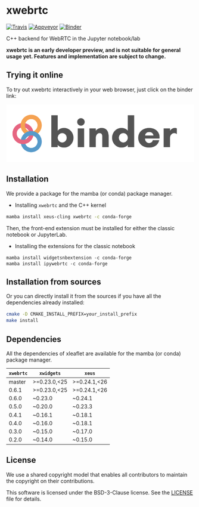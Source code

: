 # xwebrtc

[![Travis](https://travis-ci.org/QuantStack/xwebrtc.svg?branch=master)](https://travis-ci.org/QuantStack/xwebrtc)
[![Appveyor](https://ci.appveyor.com/api/projects/status/5vjulggfcaknmxsh?svg=true)](https://ci.appveyor.com/project/QuantStack/xwebrtc/branch/master)
[![Binder](https://img.shields.io/badge/launch-binder-brightgreen.svg)](https://mybinder.org/v2/gh/QuantStack/xwebrtc/stable?filepath=notebooks)

C++ backend for WebRTC in the Jupyter notebook/lab

**xwebrtc is an early developer preview, and is not suitable for general usage yet. Features and implementation are subject to change.**

## Trying it online

To try out xwebrtc interactively in your web browser, just click on the binder link:

[![Binder](docs/source/binder-logo.svg)](https://mybinder.org/v2/gh/QuantStack/xwebrtc/stable?filepath=notebooks)

## Installation

We provide a package for the mamba (or conda) package manager.

- Installing `xwebrtc` and the C++ kernel

```bash
mamba install xeus-cling xwebrtc -c conda-forge
```

Then, the front-end extension must be installed for either the classic notebook or JupyterLab.

- Installing the extensions for the classic notebook

```
mamba install widgetsnbextension -c conda-forge
mamba install ipywebrtc -c conda-forge
```

## Installation from sources

Or you can directly install it from the sources if you have all the dependencies already installed:

```bash
cmake -D CMAKE_INSTALL_PREFIX=your_install_prefix
make install
```

## Dependencies

All the dependencies of xleaflet are available for the mamba (or conda) package manager.

| `xwebrtc`  | `xwidgets`    |  `xeus`         |
|------------|---------------|-----------------|
|  master    | >=0.23.0,<25  |  >=0.24.1,<26   |
|  0.6.1     | >=0.23.0,<25  |  >=0.24.1,<26   |
|  0.6.0     |   ~0.23.0     |  ~0.24.1        |
|  0.5.0     |   ~0.20.0     |  ~0.23.3        |
|  0.4.1     |   ~0.16.1     |  ~0.18.1        |
|  0.4.0     |   ~0.16.0     |  ~0.18.1        |
|  0.3.0     |   ~0.15.0     |  ~0.17.0        |
|  0.2.0     |   ~0.14.0     |  ~0.15.0        |

## License

We use a shared copyright model that enables all contributors to maintain the
copyright on their contributions.

This software is licensed under the BSD-3-Clause license. See the [LICENSE](LICENSE) file for details.
